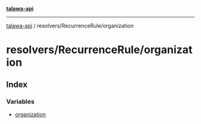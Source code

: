 [**talawa-api**](../../../README.md)

***

[talawa-api](../../../modules.md) / resolvers/RecurrenceRule/organization

# resolvers/RecurrenceRule/organization

## Index

### Variables

- [organization](variables/organization.md)

